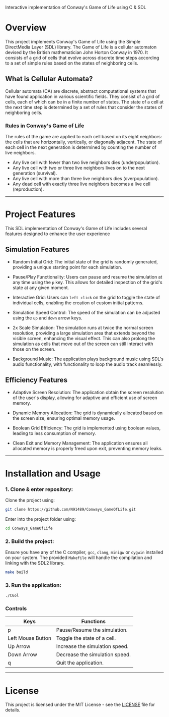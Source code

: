 Interactive implementation of Conway's Game of Life using C &amp; SDL

# Overview
This project implements Conway's Game of Life using the Simple DirectMedia Layer (SDL) library. The Game of Life is a cellular automaton devised by the British mathematician John Horton Conway in 1970. It consists of a grid of cells that evolve across discrete time steps according to a set of simple rules based on the states of neighboring cells.

## What is Cellular Automata?
Cellular automata (CA) are discrete, abstract computational systems that have found application in various scientific fields. They consist of a grid of cells, each of which can be in a finite number of states. The state of a cell at the next time step is determined by a set of rules that consider the states of neighboring cells.

### Rules in Conway's Game of Life
The rules of the game are applied to each cell based on its eight neighbors: the cells that are horizontally, vertically, or diagonally adjacent. The state of each cell in the next generation is determined by counting the number of live neighbors.

* Any live cell with fewer than two live neighbors dies (underpopulation).
* Any live cell with two or three live neighbors lives on to the next generation  (survival).
* Any live cell with more than three live neighbors dies (overpopulation).
* Any dead cell with exactly three live neighbors becomes a live cell (reproduction).
***
# Project Features
This SDL implementation of Conway's Game of Life includes several features designed to enhance the user experience

## Simulation Features

* Random Initial Grid: The initial state of the grid is randomly generated, providing a unique starting point for each simulation.

* Pause/Play Functionality: Users can pause and resume the simulation at any time using the `p` key. This allows for detailed inspection of the grid's state at any given moment.
  
* Interactive Grid: Users can `left click` on the grid to toggle the state of individual cells, enabling the creation of custom initial patterns.
  
* Simulation Speed Control: The speed of the simulation can be adjusted using the `up` and `down` arrow keys.

* 2x Scale Simulation: The simulation runs at twice the normal screen resolution, providing a large simulation area that extends beyond the visible screen, enhancing the visual effect. This can also prolong the simulation as cells that move out of the screen can still interact with those on the screen.
 
* Background Music: The application plays background music using SDL's audio functionality, with functionality to loop the audio track seamlessly.

## Efficiency Features
* Adaptive Screen Resolution: The application obtain the screen resolution of the user's display, allowing for adaptive and efficient use of screen memory.

* Dynamic Memory Allocation: The grid is dynamically allocated based on the screen size, ensuring optimal memory usage.
  
* Boolean Grid Efficiency: The grid is implemented using boolean values, leading to less consumption of memory.

* Clean Exit and Memory Management: The application ensures all allocated memory is properly freed upon exit, preventing memory leaks.
***

# Installation and Usage

### 1. Clone & enter repository:

Clone the project using:
```bash
git clone https://github.com/N91489/Conways_GameOfLife.git
```
Enter into the project folder using:
```bash
cd Conways_GameOfLife
```

### 2. Build the project:
Ensure you have any of the C compiler, `gcc`, `clang`, `minigw` or `cygwin` installed on your system. The provided `Makefile` will handle the compilation and linking with the SDL2 library.
```bash
make build
```

### 3. Run the application:
```bash
./CGol
```
### Controls

|Keys| Functions|
|-|-----------------------------|
|p| Pause/Resume the simulation.|
|Left Mouse Button| Toggle the state of a cell.|
|Up Arrow|Increase the simulation speed.|
|Down Arrow| Decrease the simulation speed.|
|q| Quit the application.|
---
# License
This project is licensed under the MIT License - see the [LICENSE](https://github.com/N91489/Conways_GameOfLife/blob/main/LICENSE) file for details.
